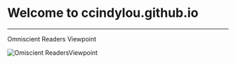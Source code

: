 # Welcome to ccindylou.github.io
---
Omniscient Readers Viewpoint

![Omiscient ReadersViewpoint](https://images.app.goo.gl/NpPVUa7kew1UjzU49)


